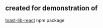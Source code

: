## created for demonstration of
 [toast-lib-react](https://www.npmjs.com/package/toast-lib-react) npm package
